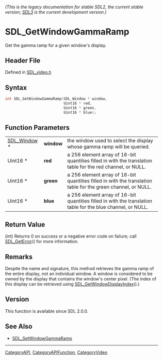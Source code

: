 ###### (This is the legacy documentation for stable SDL2, the current stable version; [SDL3](https://wiki.libsdl.org/SDL3/) is the current development version.)
# SDL_GetWindowGammaRamp

Get the gamma ramp for a given window's display.

## Header File

Defined in [SDL_video.h](https://github.com/libsdl-org/SDL/blob/SDL2/include/SDL_video.h)

## Syntax

```c
int SDL_GetWindowGammaRamp(SDL_Window * window,
                           Uint16 * red,
                           Uint16 * green,
                           Uint16 * blue);
```

## Function Parameters

|                            |            |                                                                                                               |
| -------------------------- | ---------- | ------------------------------------------------------------------------------------------------------------- |
| [SDL_Window](SDL_Window) * | **window** | the window used to select the display whose gamma ramp will be queried.                                       |
| Uint16 *                   | **red**    | a 256 element array of 16-bit quantities filled in with the translation table for the red channel, or NULL.   |
| Uint16 *                   | **green**  | a 256 element array of 16-bit quantities filled in with the translation table for the green channel, or NULL. |
| Uint16 *                   | **blue**   | a 256 element array of 16-bit quantities filled in with the translation table for the blue channel, or NULL.  |

## Return Value

(int) Returns 0 on success or a negative error code on failure; call
[SDL_GetError](SDL_GetError)() for more information.

## Remarks

Despite the name and signature, this method retrieves the gamma ramp of the
entire display, not an individual window. A window is considered to be
owned by the display that contains the window's center pixel. (The index of
this display can be retrieved using
[SDL_GetWindowDisplayIndex](SDL_GetWindowDisplayIndex)().)

## Version

This function is available since SDL 2.0.0.

## See Also

- [SDL_SetWindowGammaRamp](SDL_SetWindowGammaRamp)

----
[CategoryAPI](CategoryAPI), [CategoryAPIFunction](CategoryAPIFunction), [CategoryVideo](CategoryVideo)

